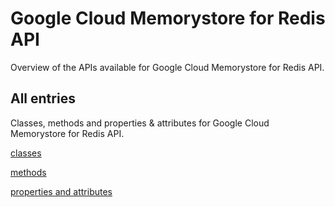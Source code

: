 [
This is a templated file. Adding content to this file may result in it being
reverted. Instead, if you want to place additional content, create an
"overview_content.md" file in `docs/` directory. The Sphinx tool will
pick up on the content and merge the content.
]: #

# Google Cloud Memorystore for Redis API

Overview of the APIs available for Google Cloud Memorystore for Redis API.

## All entries

Classes, methods and properties & attributes for
Google Cloud Memorystore for Redis API.

[classes](https://cloud.google.com/python/docs/reference/redis/latest/summary_class.html)

[methods](https://cloud.google.com/python/docs/reference/redis/latest/summary_method.html)

[properties and
attributes](https://cloud.google.com/python/docs/reference/redis/latest/summary_property.html)
